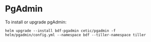 # PgAdmin

To install or upgrade pgAdmin:

```
helm upgrade --install bdf-pgadmin cetic/pgadmin -f helm/pgadmin/config.yml --namespace bdf --tiller-namespace tiller
```
